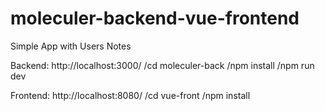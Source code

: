 # moleculer-backend-vue-frontend
Simple App with Users Notes

Backend: http://localhost:3000/
/cd moleculer-back
/npm install
/npm run dev

Frontend: http://localhost:8080/
/cd vue-front
/npm install
